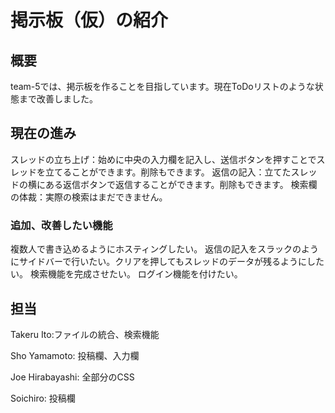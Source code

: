 # 掲示板（仮）の紹介

## 概要

team-5では、掲示板を作ることを目指しています。現在ToDoリストのような状態まで改善しました。

## 現在の進み

スレッドの立ち上げ：始めに中央の入力欄を記入し、送信ボタンを押すことでスレッドを立てることができます。削除もできます。
返信の記入：立てたスレッドの横にある返信ボタンで返信することができます。削除もできます。
検索欄の体裁：実際の検索はまだできません。

### 追加、改善したい機能

複数人で書き込めるようにホスティングしたい。
返信の記入をスラックのようにサイドバーで行いたい。クリアを押してもスレッドのデータが残るようにしたい。
検索機能を完成させたい。
ログイン機能を付けたい。

## 担当

Takeru Ito:ファイルの統合、検索機能


Sho Yamamoto: 投稿欄、入力欄


Joe Hirabayashi: 全部分のCSS


Soichiro: 投稿欄

